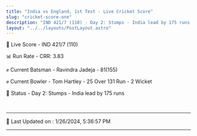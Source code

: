 ```yaml
---
title: "India vs England, 1st Test - Live Cricket Score"
slug: "cricket-score-one"
description: "IND 421/7 (110) - Day 2: Stumps - India lead by 175 runs."
layout: "../../layouts/PostLayout.astro"
---
```


🔴 Live Score - IND 421/7 (110)  

📊 Run Rate - CRR: 3.83  

✊ Current Batsman - Ravindra Jadeja - 81(155)  

✊ Current Bowler - Tom Hartley - 25 Over 131 Run - 2 Wicket  

📑 Status - Day 2: Stumps - India lead by 175 runs

<br />

***

📝 Last Updated on : 1/26/2024, 5:36:57 PM

***


